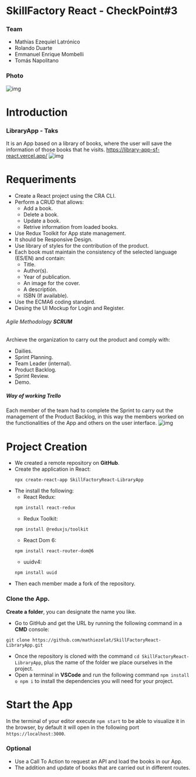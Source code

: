 # SkillFactory React - CheckPoint#3
### Team
- Mathías Ezequiel Latrónico
- Rolando Duarte
- Emmanuel Enrique Mombelli
- Tomás Napolitano

### Photo
![img](https://i.ibb.co/f8dF3gz/Skillers.png)

# Introduction
### LibraryApp - Taks
It is an App based on a library of books, where the user will save the information of those books that he visits.
https://library-app-sf-react.vercel.app/
![img](https://i.ibb.co/fHG1CMv/App.png)
# Requeriments
- Create a React project using the CRA CLI.
- Perform a CRUD that allows:
    - Add a book.
    - Delete a book.
    - Update a book.
    - Retrive information from loaded books.
- Use Redux Toolkit for App state management.
- It should be Responsive Design.
- Use library of styles for the contribution of the product.
- Each book must maintain the consistency of the selected language (ES/EN) and contain:
    - Title.
    - Author(s).
    - Year of publication.
    - An image for the cover.
    - A descriptión.
    - ISBN (If available).
- Use the ECMA6 coding standard.
- Desing the UI Mockup for Login and Register.

###### Agile Methodology **SCRUM**
Archieve the organization to carry out the product and comply with:
- Dailies.
- Sprint Planning.
- Team Leader (internal).
- Product Backlog.
- Sprint Review.
- Demo.
 ##### Way of working **Trello**
Each member of the team had to complete the Sprint to carry out the management of the Product Backlog, in this way the members worked on the functionalities of the App and others on the user interface.
![img](https://i.ibb.co/HGYySys/Trello.png)
# Project Creation
- We created a remote repository on **GitHub**.
- Create the application in React:
    ```
    npx create-react-app SkillFactoryReact-LibraryApp
    ```
- The install the following:
    - React Redux:
    ```
    npm install react-redux
    ```
    - Redux Toolkit:
    ```
    npm install @reduxjs/toolkit
    ```
    - React Dom 6:
    ```
    npm install react-router-dom@6
    ```
    - uuidv4:
    ```
    npm install uuid
    ```
- Then each member made a fork of the repository.
### Clone the App.
**Create a folder**, you can designate the name you like.
- Go to GitHub and get the URL by running the following command in a **CMD** console:
```
git clone https://github.com/mathiezelat/SkillFactoryReact-LibraryApp.git
```
- Once the repository is cloned with the command `cd SkillFactoryReact-LibraryApp`, plus the name of the folder we place ourselves in the project.
- Open a terminal in **VSCode** and run the following command `npm install o npm i` to install the dependencies you will need for your project.
# Start the App
In the terminal of your editor execute `npm start` to be able to visualize it in the browser, by default it will open in the following port `https://localhost:3000`.
### Optional
- Use a Call To Action to request an API and load the books in our App.
- The addition and update of books that are carried out in different routes.
